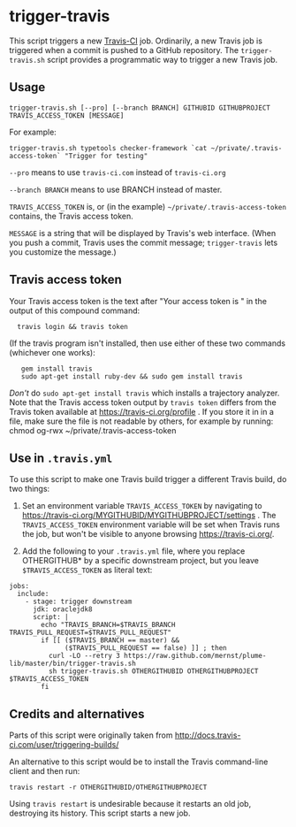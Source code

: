 # trigger-travis

This script triggers a new [Travis-CI](https://travis-ci.org/) job.
Ordinarily, a new Travis job is triggered when a commit is pushed to a
GitHub repository.  The `trigger-travis.sh` script provides a programmatic
way to trigger a new Travis job.

## Usage

```
trigger-travis.sh [--pro] [--branch BRANCH] GITHUBID GITHUBPROJECT TRAVIS_ACCESS_TOKEN [MESSAGE]
```

For example:
```
trigger-travis.sh typetools checker-framework `cat ~/private/.travis-access-token` "Trigger for testing"
```

`--pro` means to use `travis-ci.com` instead of `travis-ci.org`

`--branch BRANCH` means to use BRANCH instead of master.

`TRAVIS_ACCESS_TOKEN` is, or (in the example) `~/private/.travis-access-token` contains,
the Travis access token.

`MESSAGE` is a string that will be displayed by Travis's web interface.
(When you push a commit, Travis uses the commit message; `trigger-travis`
lets you customize the message.)

## Travis access token

Your Travis access token is the text after "Your access token is " in
the output of this compound command:
```
  travis login && travis token
```
(If the travis program isn't installed, then use either of these two
commands (whichever one works):
```
   gem install travis
   sudo apt-get install ruby-dev && sudo gem install travis
```
*Don't* do `sudo apt-get install travis` which installs a trajectory analyzer.
Note that the Travis access token output by `travis token` differs from the
Travis token available at https://travis-ci.org/profile .
If you store it in in a file, make sure the file is not readable by others,
for example by running:  chmod og-rwx ~/private/.travis-access-token

## Use in `.travis.yml`

To use this script to make one Travis build trigger a different Travis build, do two things:

1. Set an environment variable `TRAVIS_ACCESS_TOKEN` by navigating to
  https://travis-ci.org/MYGITHUBID/MYGITHUBPROJECT/settings .
The `TRAVIS_ACCESS_TOKEN` environment variable will be set when Travis runs
the job, but won't be visible to anyone browsing https://travis-ci.org/.

2. Add the following to your `.travis.yml` file, where you replace
OTHERGITHUB* by a specific downstream project, but you leave
`$TRAVIS_ACCESS_TOKEN` as literal text:

```
jobs:
  include:
    - stage: trigger downstream
      jdk: oraclejdk8
      script: |
        echo "TRAVIS_BRANCH=$TRAVIS_BRANCH TRAVIS_PULL_REQUEST=$TRAVIS_PULL_REQUEST"
        if [[ ($TRAVIS_BRANCH == master) &&
              ($TRAVIS_PULL_REQUEST == false) ]] ; then
          curl -LO --retry 3 https://raw.github.com/mernst/plume-lib/master/bin/trigger-travis.sh
          sh trigger-travis.sh OTHERGITHUBID OTHERGITHUBPROJECT $TRAVIS_ACCESS_TOKEN
        fi
```

## Credits and alternatives

Parts of this script were originally taken from
http://docs.travis-ci.com/user/triggering-builds/

An alternative to this script would be to install the Travis command-line
client and then run:
```
travis restart -r OTHERGITHUBID/OTHERGITHUBPROJECT
```
Using `travis restart` is undesirable because it restarts an old job,
destroying its history.  This script starts a new job.


